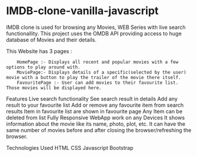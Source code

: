 # IMDB-clone-vanilla-javascript

IMDB clone is used for browsing any Movies, WEB Series with live search functionallity. This project uses the OMDB API providing access to huge database of Movies and their details.

This Website has 3 pages :

        HomePage :- Displays all recent and popular movies with a few options to play around with.
        MoviePage:- Displays details of a specific(selected by the user) movie with a button to play the trailer of the movie there itself.
        FavouritePage :- User can add movies to their favourite list. Those movies will be displayed here.
        
Features
        Live search functionality
        See search result in details
        Add any result to your favourite list
        Add or remove any favourite item from search results
        Item in favourite list are shown in favourite page
        Any Item can be deleted from list
        Fully Responsive WebApp work on any Devices
        It shows information about the movie like its name, photo, plot, etc.
        It can have the same number of movies before and after closing the browser/refreshing the browser.
        
Technologies Used
HTML
CSS
Javascript
Bootstrap
